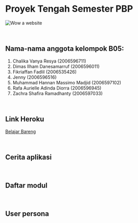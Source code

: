 # Proyek Tengah Semester PBP


![Wow a website](https://cdn.dribbble.com/users/427857/screenshots/16635202/media/dc8b4257a33d28820a4dfd1cc8ae6680.png)
<p>&nbsp;</p>

## Nama-nama anggota kelompok B05:

1. Chalika Vanya Resya (2006596711)
2. Dimas Ilham Danesamarruf (2006596011)
3. Fikriaffan Fadlil (2006535426)
4. Jenny (2006596516)
5. Muhammad Hannan Massimo Madjid (2006597102)
6. Rafa Aurielle Adinda Diorra (2006596945)
7. Zachra Shafira Ramadhanty (2006597033)

<p>&nbsp;</p>

## Link Heroku
[Belajar Bareng](https://belajar-bareng.herokuapp.com/)

<p>&nbsp;</p>

## Cerita aplikasi

<p>&nbsp;</p>

## Daftar modul

<p>&nbsp;</p>

## User persona